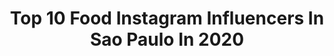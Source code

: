 ---
title: Top 10 Food Instagram Influencers In Sao Paulo In 2020
description: >-
  Find top food Instagram influencers in Sao Paulo in 2020. Most popular hashtags: #food #live #summer #love.
platform: Instagram
profiles:
  - username: "chewie.vix"
    fullname: >-
      🦊 Chewbacca 🦊
    location: "Brazil"
    followers: 12073
    engagement: 947
    commentsToLikes: 0.074711
    id: ck9wcz9cedbna0j78ryz5djpf
    verified: false
    hashtags: "#amizade, #starwarsbr, #capixabadagema, #food"
  - username: "dutokushima"
    fullname: >-
      Eduardo Tokushima
    location: "Brazil"
    followers: 2497
    engagement: 1017
    commentsToLikes: 0.074982
    id: ck5c8lkhf9qsq0i119d55jkpu
    verified: false
    hashtags: "#dontrushchallenge, #taurusseason, #carnaval2020, #yuuki40"
  - username: "rrbarcellos"
    fullname: >-
      Roberto Barcellos
    location: "Brazil"
    followers: 88261
    engagement: 105
    commentsToLikes: 0.027398
    id: ck0u1znszycph0i19stfp4fmc
    verified: false
    hashtags: "#fire, #tomahawk, #livefuegos, #confrariadacarne"
  - username: "roemifotografia"
    fullname: >-
      Do simples ao conceitual.
    location: "Brazil"
    followers: 16691
    engagement: 366
    commentsToLikes: 0.303921
    id: ck15tantrh5pd0i19nb2nv3wi
    verified: false
    hashtags: "#amora, #fotoblog, #inspiration, #blackendwhite"
  - username: "isapinheiro_sp"
    fullname: >-
      Isabelle Pinheiro
    location: "Brazil"
    followers: 14540
    engagement: 512
    commentsToLikes: 0.219091
    id: ck1383wwvedp00i19lx0cf94g
    verified: false
    hashtags: "#segundafeira, #mundomiss, #tiktokbrasil, #lifestylemodel"
  - username: "rybaremily_"
    fullname: >-
      Emily Rybar
    location: "Brazil"
    followers: 70948
    engagement: 111
    commentsToLikes: 0.063798
    id: ck6tl1jcc5st30j71s9g2rfbh
    verified: false
    hashtags: "#bolo, #instafood, #captureyourbest, #love"
  - username: "paulaamorimbarbosa"
    fullname: >-
      Paula Carolina
    location: "Brazil"
    followers: 3135215
    engagement: 219
    commentsToLikes: 0.018073
    id: ck0tu2ihs5ck40i19tmahmqx0
    verified: true
    hashtags: "#night, #comidaboa, #bday, #dostorieprofeed"
  - username: "nicolifalanque"
    fullname: >-
      Nicoli Falanque
    location: "Brazil"
    followers: 319734
    engagement: 254
    commentsToLikes: 0.021433
    id: ck8t7rc83hqfm0j78zqbuzdk2
    verified: false
    hashtags: "#happy, #gata, #divertido, #masamorofficial"
  - username: "tathipiancastelli"
    fullname: >-
      Tathi Piancastelli
    location: "Brazil"
    followers: 24591
    engagement: 162
    commentsToLikes: 0.118685
    id: ckaos9vs6qrnc0i78xaqwkxb1
    verified: false
    hashtags: "#pregui, #primevideo, #globoplay, #cookiefit"
  - username: "fernando.teixeira_"
    fullname: >-
      Fernando Teixeira
    location: "Brazil"
    followers: 10571
    engagement: 812
    commentsToLikes: 0.028927
    id: ck9weuw4oly870j78niapvq60
    verified: false
    hashtags: "#boystyle, #look, #followme, #food"
---